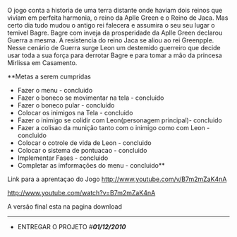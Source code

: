 O jogo conta a historia de  uma terra distante onde haviam  dois reinos que viviam em perfeita harmonia, o reino da Aplle Green e o Reino de Jaca. Mas certo dia tudo mudou o antigo rei falecera e assumira o seu seu lugar o  temivel Bagre. Bagre com inveja da prosperidade da Aplle Green declarou Guerra a mesma. A resistencia do reino Jaca se aliou ao rei Greenpple.
Nesse cenário de Guerra surge Leon um destemido guerreiro que decide usar toda a sua força para derrotar Bagre e para tomar a mão da princesa Mirlissa em Casamento.

**Metas a serem cumpridas
  * Fazer o menu - concluido
  * Fazer o boneco se movimentar na tela - concluido
  * Fazer o boneco pular - concluído
  * Colocar os inimigos na Tela - concluido
  * Fazer o inimigo se colidir com Leon(personagem principal)- concluido
  * Fazer a colisao da munição tanto com o inimigo como com Leon - concluido
  * Colocar o cotrole de vida de Leon - concluido
  * Colocar o sistema de pontuacao - concluido
  * Implementar Fases - concluido
  * Completar as imformações do menu - concluido**

Link para a aprentaçao do Jogo <http://www.youtube.com/v/B7m2mZaK4nA>


<http://www.youtube.com/watch?v=B7m2mZaK4nA>

A versão final esta na pagina download

---

  * ENTREGAR O PROJETO         #**_01/12/2010_**
